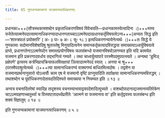 ```yaml
---
title: 05 गुणजन्यकामानां याजमानत्वाधिकरणम्

---
```


प्रधानका+++(सौत्रस्थकामशब्देन प्रकृताधिकरणविषयं विवेचयति—प्रधानकामस्येत्यादिना ।)+++मस्य यजेतेत्यात्मनेपदात्सामानाधिकरण्यादाधानगताच्चाऽऽत्मनेपदात्प्रधानकर्तृविषयत्वेऽन्य+++(अन्यतः सिद्ध इति—‘शास्त्रफलं प्रयोक्तरि’ ( अ॰ ३ पा॰ ७ अ॰ ८ सू॰ १८ ) इत्यधिकरणन्यायेनेत्यर्थः ।)+++तः सिद्धे ये गुणकामाः सदोमानविशेषादिषु श्रुतास्तेषु मिनुयादित्यनेन समानकर्तृकत्वादविरुद्धया समाख्ययाऽध्वर्युविषयत्वे प्राप्ते, प्रधानगतेनाऽऽत्मनेपदेन समस्तप्रयोगविषयः फलसंबन्धो यजमानविषयोऽवगम्यत इति यदि कामयेत यजमान इति प्रकरणादवर्धाय तद्भागित्वं गम्यते । तथा चाध्वर्युव्यापारे परस्मैपदमुपपत्स्यते । अन्यथा ‘डुमिञ् प्रक्षेपणे’ इत्यस्य कर्त्रभिप्रायक्रियाफलविवक्षायां ञित्वादात्मनेपदं स्यात् । अनया च श्रु+++(परस्मैपदश्रुत्येत्यर्थः ।)+++त्या सामानाधिकरण्यं वाक्यगम्यं बाधितमित्यदोषः । तद्वशेन वा यजमानप्रार्थनानुसारो योऽध्वर्यौः काम एष मे यजमानो वृष्टिं प्राप्नुयादिति तदपेक्षया सामानाधिकरण्यमविरुद्धम् । तथाशब्देन च पूर्वाधिकरणादेतावदतिदिश्यते समाख्यया न नियम्यत इति ॥ १३ ॥

अन्यत्र वचनादितरेषां स्यादिह तादृशस्य वचनस्याभावाद्वयपदेशादित्युच्यते । वाशब्दोपादानाद्यजमानव्यतिरेकेण चाऽऽत्मग्रहणाच्चतुर्थ्या च विस्पष्टतादर्थ्यप्रतीतेः ‘आत्मने वा यजमानाय वा’ इति कर्तृद्वयस्य फलसंबन्ध इति शक्यं विज्ञातुम् ॥ १४ ॥

इति गुणजन्यकामानां याजमानत्वाधिकरणम् ॥ ५ ॥
